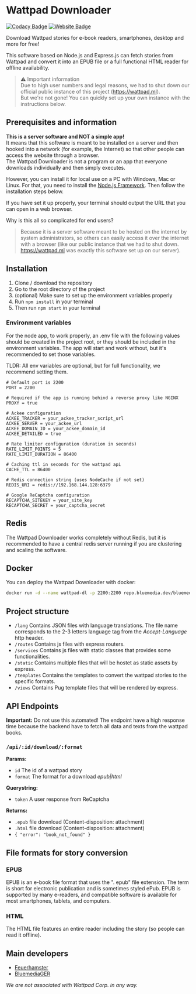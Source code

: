 # Wattpad Downloader
[![Codacy Badge](https://app.codacy.com/project/badge/Grade/d96cbab4794140b8af375d85fcf5d524)](https://www.codacy.com/gh/Feuerhamster/wattpad-downloader/dashboard?utm_source=github.com&amp;utm_medium=referral&amp;utm_content=Feuerhamster/wattpad-downloader&amp;utm_campaign=Badge_Grade)
[![Website Badge](https://img.shields.io/badge/website-https%3A%2F%2Fwattpad.ml-blue)](https://wattpad.ml)

Download Wattpad stories for e-book readers, smartphones, desktop and more for free!

This software based on Node.js and Express.js can fetch stories from Wattpad and convert it into an EPUB file or a full functional HTML reader for offline availability.

> ⚠ Important information  
> Due to high user numbers and legal reasons, we had to shut down our official public instance of this project (https://wattpad.ml).  
> But we're not gone! You can quickly set up your own instance with the instructions below.

## Prerequisites and information
**This is a server software and NOT a simple app!**  
It means that this software is meant to be installed on a server and then hooked into a network (for example, the Internet) so that other people can access the website through a browser.  
The Wattpad Downloader is not a program or an app that everyone downloads individually and then simply executes.

However, you can install it for local use on a PC with Windows, Mac or Linux.
For that, you need to install the [Node.js Framework](https://nodejs.org/en/).
Then follow the installation steps below.

If you have set it up properly, your terminal should output the URL that you can open in a web browser.

Why is this all so complicated for end users?
> Because it is a server software meant to be hosted on the internet by system administrators, so others can easily access it over the internet with a browser (like our public instance that we had to shut down. https://wattpad.ml was exactly this software set up on our server).

## Installation
1. Clone / download the repository
2. Go to the root directory of the project
3. (optional) Make sure to set up the environment variables properly
4. Run `npm install` in your terminal
5. Then run `npm start` in your terminal

### Environment variables
For the node app, to work properly, an .env file with the following values should be created in the project root, or they should be included in the environment variables.
The app will start and work without, but it's recommended to set those variables.

TLDR: All env variables are optional, but for full functionality, we recommend setting them.

```dotenv
# Default port is 2200
PORT = 2200

# Required if the app is running behind a reverse proxy like NGINX
PROXY = true

# Ackee configuration
ACKEE_TRACKER = your_ackee_tracker_script_url
ACKEE_SERVER = your_ackee_url
ACKEE_DOMAIN_ID = your_ackee_domain_id
ACKEE_DETAILED = true

# Rate limiter configuration (duration in seconds)
RATE_LIMIT_POINTS = 5
RATE_LIMIT_DURATION = 86400

# Caching ttl in seconds for the wattpad api
CACHE_TTL = 86400

# Redis connection string (uses NodeCache if not set)
REDIS_URI = redis://192.168.144.128:6379

# Google ReCaptcha configuration
RECAPTCHA_SITEKEY = your_site_key
RECAPTCHA_SECRET = your_captcha_secret
```

## Redis
The Wattpad Downloader works completely without Redis, but it is recommended to have a central redis server running if you are clustering and scaling the software.

## Docker
You can deploy the Wattpad Downloader with docker:
```bash
docker run -d --name wattpad-dl -p 2200:2200 repo.bluemedia.dev/bluemedia/wattpad-downloader
```

## Project structure
- `/lang` Contains JSON files with language translations. The file name corresponds to the 2-3 letters language tag from the *Accept-Language* http header.
- `/routes` Contains js files with express routers.
- `/services` Contains js files with static classes that provides some functionalities.
- `/static` Contains multiple files that will be hostet as static assets by express.
- `/templates` Contains the templates to convert the wattpad stories to the specific formats.
- `/views` Contains Pug template files that will be rendered by express.

## API Endpoints
**Important:** Do not use this automated! The endpoint have a high response time because the backend have to fetch all data and texts from the wattpad books.

### `/api/:id/download/:format`
**Params:**
- `id` The id of a wattpad story
- `format` The format for a download *epub|html*

**Querystring:**
- `token` A user response from ReCaptcha

**Returns:**
- `.epub` file download (Content-disposition: attachment)
- `.html` file download (Content-disposition: attachment)
- `{ "error": "book_not_found" }`

## File formats for story conversion

### EPUB
EPUB is an e-book file format that uses the ". epub" file extension.
The term is short for electronic publication and is sometimes styled ePub.
EPUB is supported by many e-readers, and compatible software is available for most smartphones, tablets, and computers.

### HTML
The HTML file features an entire reader including the story (so people can read it offline).

## Main developers
- [Feuerhamster](https://guthub.com/Feuerhamster)
- [BluemediaGER](https://github.com/BluemediaGER)

*We are not associated with Wattpad Corp. in any way.*
